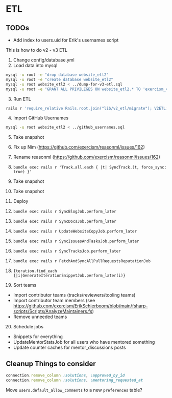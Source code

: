 # ETL

## TODOs

- Add index to users.uid for Erik's usernames script

This is how to do v2 - v3 ETL

1. Change config/database.yml
2. Load data into mysql

```bash
mysql -u root -e "drop database website_etl2"
mysql -u root -e "create database website_etl2"
mysql -u root website_etl2 < ../dump-for-v3-etl.sql
mysql -u root -e "GRANT ALL PRIVILEGES ON website_etl2.* TO 'exercism_v3'@'localhost';"
```

3. Run ETL

```bash
rails r 'require_relative Rails.root.join("lib/v2_etl/migrate"); V2ETL::Migrate.call'
```

4. Import GitHub Usernames

```bash
mysql -u root website_etl2 < ../github_usernames.sql
```

5. Take snapshot
6. Fix up Nim (https://github.com/exercism/reasonml/issues/162)
7. Rename reasonml (https://github.com/exercism/reasonml/issues/162)

8. `bundle exec rails r 'Track.all.each { |t| SyncTrack.(t, force_sync: true) }'`
9. Take snapshot

10. Take snapshot
11. Deploy

12. `bundle exec rails r SyncBlogJob.perform_later`
13. `bundle exec rails r SyncDocsJob.perform_later`
14. `bundle exec rails r UpdateWebsiteCopyJob.perform_later`
15. `bundle exec rails r SyncIssuesAndTasksJob.perform_later`
16. `bundle exec rails r SyncTracksJob.perform_later`
17. `bundle exec rails r FetchAndSyncAllPullRequestsReputationJob`
18. `Iteration.find_each {|i|GenerateIterationSnippetJob.perform_later(i)}`

19. Sort teams

- Import contributor teams (tracks/reviewers/tooling teams)
- Import contributor team members (see https://github.com/exercism/ErikSchierboom/blob/main/fsharp-scripts/Scripts/AnalyzeMaintainers.fs)
- Remove unneeded teams

20. Schedule jobs

- Snippets for everything
- UpdateMentorStatsJob for all users who have mentored something
- Update counter caches for mentor_discussions posts

## Cleanup Things to consider

```ruby
connection.remove_column :solutions, :approved_by_id
connection.remove_column :solutions, :mentoring_requested_at
```

Move `users.default_allow_comments` to a new `preferences` table?

